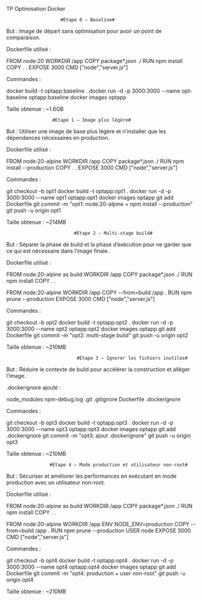 TP Optimisation Docker


                        #Étape 0 — Baseline#

But : Image de départ sans optimisation pour avoir un point de comparaison.

Dockerfile utilisé :

FROM node:20
WORKDIR /app
COPY package*.json ./
RUN npm install
COPY . .
EXPOSE 3000
CMD ["node","server.js"]


Commandes :

docker build -t optapp:baseline .
docker run -d -p 3000:3000 --name opt-baseline optapp:baseline
docker images optapp


Taille obtenue : ~1.6GB

                     #Étape 1 — Image plus légère#

But : Utiliser une image de base plus légère et n’installer que les dépendances nécessaires en production.

Dockerfile utilisé :

FROM node:20-alpine
WORKDIR /app
COPY package*.json ./
RUN npm install --production
COPY . .
EXPOSE 3000
CMD ["node","server.js"]


Commandes :

git checkout -b opt1
docker build -t optapp:opt1 .
docker run -d -p 3000:3000 --name opt1 optapp:opt1
docker images optapp
git add Dockerfile
git commit -m "opt1: node:20-alpine + npm install --production"
git push -u origin opt1


Taille obtenue : ~214MB

                             #Étape 2 — Multi-stage build#

But : Séparer la phase de build et la phase d’exécution pour ne garder que ce qui est nécessaire dans l’image finale.

Dockerfile utilisé :

FROM node:20-alpine as build
WORKDIR /app
COPY package*.json ./
RUN npm install
COPY . .

FROM node:20-alpine
WORKDIR /app
COPY --from=build /app .
RUN npm prune --production
EXPOSE 3000
CMD ["node","server.js"]


Commandes :

git checkout -b opt2
docker build -t optapp:opt2 .
docker run -d -p 3000:3000 --name opt2 optapp:opt2
docker images optapp
git add Dockerfile
git commit -m "opt2: multi-stage build"
git push -u origin opt2


Taille obtenue : ~210MB

                              #Étape 3 — Ignorer les fichiers inutiles#

But : Réduire le contexte de build pour accélérer la construction et alléger l’image.

.dockerignore ajouté :

node_modules
npm-debug.log
.git
.gitignore
Dockerfile
.dockerignore


Commandes :

git checkout -b opt3
docker build -t optapp:opt3 .
docker run -d -p 3000:3000 --name opt3 optapp:opt3
docker images optapp
git add .dockerignore
git commit -m "opt3: ajout .dockerignore"
git push -u origin opt3


Taille obtenue : ~210MB

                    #Étape 4 — Mode production et utilisateur non-root#

But : Sécuriser et améliorer les performances en exécutant en mode production avec un utilisateur non-root.

Dockerfile utilisé :

FROM node:20-alpine as build
WORKDIR /app
COPY package*.json ./
RUN npm install
COPY . .

FROM node:20-alpine
WORKDIR /app
ENV NODE_ENV=production
COPY --from=build /app .
RUN npm prune --production
USER node
EXPOSE 3000
CMD ["node","server.js"]


Commandes :

git checkout -b opt4
docker build -t optapp:opt4 .
docker run -d -p 3000:3000 --name opt4 optapp:opt4
docker images optapp
git add Dockerfile
git commit -m "opt4: production + user non-root"
git push -u origin opt4


Taille obtenue : ~210MB